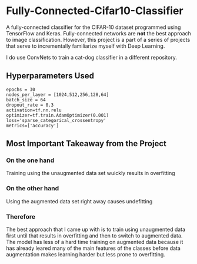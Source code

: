 # Fully-Connected-Cifar10-Classifier

A fully-connected classifier for the CIFAR-10 dataset programmed using TensorFlow and Keras. Fully-connected networks are **not** the best approach to image classification. However, this project is a part of a series of projects that serve to incrementally familiarize myself with Deep Learning. 

I do use ConvNets to train a cat-dog classifier in a different repository.

## Hyperparameters Used
```
epochs = 30
nodes_per_layer = [1024,512,256,128,64]
batch_size = 64
dropout_rate = 0.3
activation=tf.nn.relu
optimizer=tf.train.AdamOptimizer(0.001)
loss='sparse_categorical_crossentropy'
metrics=['accuracy']
```

## Most Important Takeaway from the Project

### On the one hand
Training using the unaugmented data set wuickly results in overfitting
### On the other hand 
Using the augmented data set right away causes undefitting
### Therefore 
The best approach that I came up with is to train using unaugmented data first until that results in overfitting and then to switch to augmented data. The model has less of a hard time training on augmented data because it has already leared many of the main features of the classes before data augmentation makes learning harder but less prone to overfitting.
